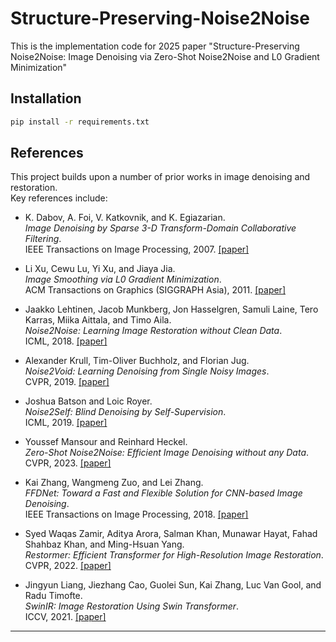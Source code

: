 # Structure-Preserving-Noise2Noise
This is the implementation code for 2025 paper "Structure-Preserving Noise2Noise: Image Denoising via Zero-Shot Noise2Noise and L0 Gradient Minimization"

## Installation
```bash
pip install -r requirements.txt
```

##  References

This project builds upon a number of prior works in image denoising and restoration.  
Key references include:

- K. Dabov, A. Foi, V. Katkovnik, and K. Egiazarian.  
  *Image Denoising by Sparse 3-D Transform-Domain Collaborative Filtering*.  
  IEEE Transactions on Image Processing, 2007.  [[paper]](https://doi.org/10.1109/TIP.2007.901238)

- Li Xu, Cewu Lu, Yi Xu, and Jiaya Jia.  
  *Image Smoothing via L0 Gradient Minimization*.  
  ACM Transactions on Graphics (SIGGRAPH Asia), 2011.  [[paper]](https://doi.org/10.1145/2070781.2024208)

- Jaakko Lehtinen, Jacob Munkberg, Jon Hasselgren, Samuli Laine, Tero Karras, Miika Aittala, and Timo Aila.  
  *Noise2Noise: Learning Image Restoration without Clean Data*.  
  ICML, 2018.  [[paper]](https://arxiv.org/abs/1803.04189)

- Alexander Krull, Tim-Oliver Buchholz, and Florian Jug.  
  *Noise2Void: Learning Denoising from Single Noisy Images*.  
  CVPR, 2019.  [[paper]](https://doi.org/10.1109/CVPR.2019.00223)

- Joshua Batson and Loic Royer.  
  *Noise2Self: Blind Denoising by Self-Supervision*.  
  ICML, 2019.  [[paper]](https://arxiv.org/abs/1901.11365)

- Youssef Mansour and Reinhard Heckel.  
  *Zero-Shot Noise2Noise: Efficient Image Denoising without any Data*.  
  CVPR, 2023.  [[paper]](https://arxiv.org/abs/2303.11253)

- Kai Zhang, Wangmeng Zuo, and Lei Zhang.  
  *FFDNet: Toward a Fast and Flexible Solution for CNN-based Image Denoising*.  
  IEEE Transactions on Image Processing, 2018.  [[paper]](https://doi.org/10.1109/TIP.2018.2839891)

- Syed Waqas Zamir, Aditya Arora, Salman Khan, Munawar Hayat, Fahad Shahbaz Khan, and Ming-Hsuan Yang.  
  *Restormer: Efficient Transformer for High-Resolution Image Restoration*.  
  CVPR, 2022.  [[paper]](https://arxiv.org/abs/2111.09881)

- Jingyun Liang, Jiezhang Cao, Guolei Sun, Kai Zhang, Luc Van Gool, and Radu Timofte.  
  *SwinIR: Image Restoration Using Swin Transformer*.  
  ICCV, 2021.  [[paper]](https://doi.org/10.1109/ICCV48922.2021.00188)

---



